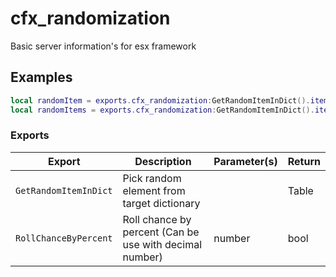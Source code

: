 # cfx_randomization

Basic server information's for esx framework

## Examples

```lua
local randomItem = exports.cfx_randomization:GetRandomItemInDict().item_name
local randomItems = exports.cfx_randomization:GetRandomItemInDict().items
```

### Exports

| Export                | Description                                             | Parameter(s) | Return |
| --------------------- | ------------------------------------------------------- | ------------ | ------ |
| `GetRandomItemInDict` | Pick random element from target dictionary              |              | Table  |
| `RollChanceByPercent` | Roll chance by percent (Can be use with decimal number) | number       | bool   |
